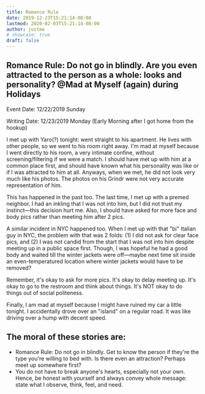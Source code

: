 ```yaml
---
title: Romance Rule
date: 2019-12-23T15:21:14-08:00
lastmod: 2020-02-03T15:21:14-08:00
author: justme
# showcase: true
draft: false
--- 
```


Romance Rule: Do not go in blindly. Are you even attracted to the person as a whole: looks and personality?  @Mad at Myself (again) during Holidays
---

<!--more-->



Event Date: 12/22/2019 Sunday

Writing Date: 12/23/2019 Monday (Early Morning after I got home from the hookup)

I met up with Yaro(?) tonight: went straight to his apartment. He lives with other people, so we went to his room right away. I'm mad at myself because I went directly to his room, a very intimate confine, without screening/filtering if we were a match. I should have met up with him at a common place first, and should have known what his personality was like or if I was attracted to him at all. Anyways, when we met, he did not look very much like his photos. The photos on his Grindr were not very accurate representation of him. 

This has happened in the past too. The last time, I met up with a premed neighbor. I had an inkling that I was not into him, but I did not trust my instinct—this decision hurt me. Also, I should have asked for more face and body pics rather than meeting him after 2 pics. 

A similar incident in NYC happened too. When I met up with that "bi" Italian guy in NYC, the problem with that was 2 folds: (1) I did not ask for clear face pics, and (2) I was not candid from the start that I was not into him despite meeting up in a public space first. Though, I was hopeful he had a good body and waited till the winter jackets were off—maybe next time sit inside an even-temperatured location where winter jackets would have to be removed?

Remember, it's okay to ask for more pics. It's okay to delay meeting up. It's okay to go to the restroom and think about things. It's NOT okay to do things out of social politeness.

Finally, I am mad at myself because I might have ruined my car a little tonight. I accidentally drove over an "island" on a regular road. It was like driving over a hump with decent speed. 

The moral of these stories are:
---

* Romance Rule: Do not go in blindly. Get to know the person if they're the type you're willing to bed with. Is there even an attraction? Perhaps meet up somewhere first?
* You do not have to break anyone's hearts, especially not your own. Hence, be honest with yourself and always convey whole message: state what I observe, think, feel, and need. 
